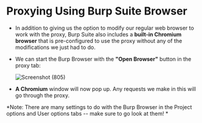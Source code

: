 # Proxying Using Burp Suite Browser

- In addition to giving us the option to modify our regular web browser to work with the proxy, Burp Suite also includes a **built-in Chromium browser** that is pre-configured to use the proxy without any of the modifications we just had to do. 
- We can start the Burp Browser with the **"Open Browser"** button in the proxy tab:
  
  ![Screenshot (805)](https://user-images.githubusercontent.com/63872951/182320464-6426ef62-5d27-4a1b-aa2b-807862b2ce92.png)


- **A Chromium** window will now pop up. Any requests we make in this will go through the proxy.

*Note: There are many settings to do with the Burp Browser in the Project options and User options tabs -- make sure to go look at them! *
